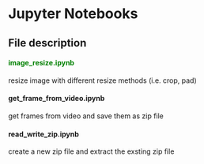 # Jupyter Notebooks

## File description

#### <font color="green"> image_resize.ipynb </font>
resize image with different resize methods (i.e. crop, pad)

#### get_frame_from_video.ipynb
get frames from video and save them as zip file

#### read_write_zip.ipynb
create a new zip file and extract the exsting zip file
